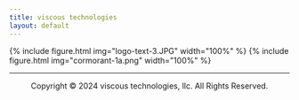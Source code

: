```yaml
---
title: viscous technologies
layout: default
---
```


{% include figure.html img="logo-text-3.JPG" width="100%" %}
{% include figure.html img="cormorant-1a.png" width="100%" %}

---------
<p style="text-align: center;">Copyright © 2024 viscous technologies, llc. All Rights Reserved.</p>

<!--- 
{% include figure.html img="primary-logo.jpg" width="20%" %}

{% include figure.html img="4knots,100rpm_1.JPG" width="100%" %}
-->
